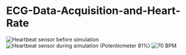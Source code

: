 # ECG-Data-Acquisition-and-Heart-Rate
![Heartbeat sensor before simulation](https://github.com/user-attachments/assets/57b2f06f-ed58-4107-8600-a4a83f1088f1)
![Heartbeat sensor during simulation (Potentiometer 81%)](https://github.com/user-attachments/assets/4805341d-41ad-4f32-977c-5a15d9c3e06c)
![70 BPM](https://github.com/user-attachments/assets/773c7ad0-ba6d-42ee-a390-76e8b340bd1d)
